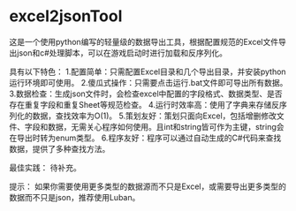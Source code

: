 # excel2jsonTool
这是一个使用python编写的轻量级的数据导出工具，根据配置规范的Excel文件导出json和c#处理脚本，可以在游戏启动时进行加载和反序列化。

具有以下特色：
1.配置简单：只需配置Excel目录和几个导出目录，并安装python运行环境即可使用。
2.傻瓜式操作：只需要点击运行.bat文件即可导出所有数据。
3.数据检查：生成json文件时，会检查excel中配置的字段格式、数据类型、是否存在重复字段和重复Sheet等规范检查。
4.运行时效率高：使用了字典来存储反序列化的数据，查找效率为O(1)。
5.策划友好：策划只面向Excel，包括增删修改文件、字段和数据，无需关心程序如何使用。且int和string皆可作为主键，string会在导出时转为enum类型。
6.程序友好：程序可以通过自动生成的C#代码来查找数据，提供了多种查找方法。

最佳实践：
待补充。

提示：
如果你需要使用更多类型的数据源而不只是Excel，或需要导出更多类型的数据而不只是json，推荐使用Luban。
